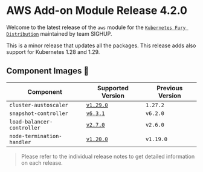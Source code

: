 # AWS Add-on Module Release 4.2.0

Welcome to the latest release of the `aws` module for the [`Kubernetes Fury Distribution`](https://github.com/sighupio/fury-distribution) maintained by team SIGHUP.

This is a minor release that updates all the packages.
This release adds also support for Kubernetes 1.28 and 1.29.

## Component Images 🚢

| Component                  | Supported Version                                                                               | Previous Version |
| -------------------------- | ----------------------------------------------------------------------------------------------- | ---------------- |
| `cluster-austoscaler`      | [`v1.29.0`](https://github.com/kubernetes/autoscaler/releases/tag/cluster-autoscaler-1.29.0)    | `1.27.2`         |
| `snapshot-controller`      | [`v6.3.1`](https://github.com/kubernetes-csi/external-snapshotter/releases/tag/v6.3.0)          | `v6.2.0`         |
| `load-balancer-controller` | [`v2.7.0`](https://github.com/kubernetes-sigs/aws-load-balancer-controller/releases/tag/v2.7.0) | `v2.6.0`         |
| `node-termination-handler` | [`v1.20.0`](https://github.com/aws/aws-node-termination-handler/releases/tag/v1.20.0)           | `v1.19.0`        |

> Please refer to the individual release notes to get detailed information on each release.

<!-- Links -->
